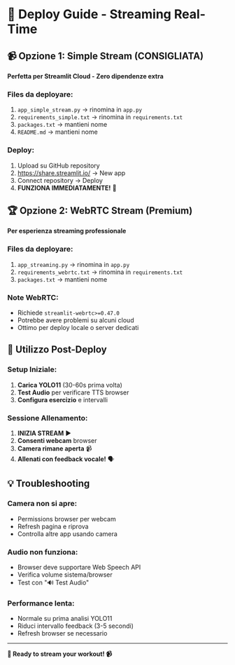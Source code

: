 # 🚀 Deploy Guide - Streaming Real-Time

## 📹 Opzione 1: Simple Stream (CONSIGLIATA)

**Perfetta per Streamlit Cloud - Zero dipendenze extra**

### Files da deployare:
1. `app_simple_stream.py` → rinomina in `app.py`
2. `requirements_simple.txt` → rinomina in `requirements.txt`  
3. `packages.txt` → mantieni nome
4. `README.md` → mantieni nome

### Deploy:
1. Upload su GitHub repository
2. https://share.streamlit.io/ → New app
3. Connect repository → Deploy
4. **FUNZIONA IMMEDIATAMENTE!** 🎉

## 🏆 Opzione 2: WebRTC Stream (Premium)

**Per esperienza streaming professionale**

### Files da deployare:
1. `app_streaming.py` → rinomina in `app.py`
2. `requirements_webrtc.txt` → rinomina in `requirements.txt`
3. `packages.txt` → mantieni nome

### Note WebRTC:
- Richiede `streamlit-webrtc>=0.47.0`
- Potrebbe avere problemi su alcuni cloud
- Ottimo per deploy locale o server dedicati

## 🎯 Utilizzo Post-Deploy

### Setup Iniziale:
1. **Carica YOLO11** (30-60s prima volta)
2. **Test Audio** per verificare TTS browser
3. **Configura esercizio** e intervalli

### Sessione Allenamento:
1. **INIZIA STREAM** ▶️
2. **Consenti webcam** browser  
3. **Camera rimane aperta** 📹
4. **Allenati con feedback vocale!** 🗣️

## 💡 Troubleshooting

### Camera non si apre:
- Permissions browser per webcam
- Refresh pagina e riprova
- Controlla altre app usando camera

### Audio non funziona:
- Browser deve supportare Web Speech API
- Verifica volume sistema/browser
- Test con "🔊 Test Audio"

### Performance lenta:
- Normale su prima analisi YOLO11
- Riduci intervallo feedback (3-5 secondi)
- Refresh browser se necessario

---

**💪 Ready to stream your workout! 📹**
